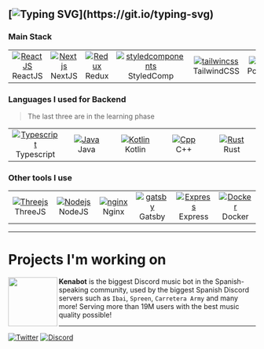 [![Typing SVG](https://readme-typing-svg.demolab.com?font=Fira+Code&pause=1000&vCenter=true&width=600&lines=Full+stack+developer;Turning+ideas+into+reality+through+creative+works!)](https://git.io/typing-svg)
---
### Main Stack

<table>
  <tr>
    <td align="center" width="100">
      <a href="https://es.react.dev/">
        <img src="https://skillicons.dev/icons?i=react" alt="ReactJS" />
      </a>
      <br>ReactJS
    </td>
    <td align="center" width="100">
      <a href="https://nextjs.org/">
        <img src="https://skillicons.dev/icons?i=nextjs" alt="Nextjs" />
      </a>
      <br>NextJS
    </td>
    <td align="center" width="100">
      <a href="https://redux.js.org/">
        <img src="https://skillicons.dev/icons?i=redux" alt="Redux" />
      </a>
      <br>Redux
    </td>
    <td align="center" width="100">
      <a href="https://styled-components.com/">
        <img src="https://skillicons.dev/icons?i=styledcomponents" alt="styledcomponents" />
      </a>
      StyledComp
    </td>
    <td align="center" width="100">
      <a href="https://tailwindcss.com/">
        <img src="https://skillicons.dev/icons?i=tailwindcss" alt="tailwincss" />
      </a>
      TailwindCSS
    </td>
    <td align="center" width="100">
      <a href="https://www.postgresql.org/" >
        <img src="https://skillicons.dev/icons?i=postgres" alt="Postgres" />
      </a>
      <br>PostgreSQL
    </td>
    <td align="center" width="100"> 
      <a href="https://www.mongodb.com/" >
        <img src="https://skillicons.dev/icons?i=mongodb" alt="MongoDB" />
      </a>
      <br>MongoDB
    </td>
    <td align="center"  width="100">
      <a href="https://redis.io/">
        <img src="https://skillicons.dev/icons?i=redis" alt="Redis" />
      </a>
      <br>Redis
    </td>
  </tr>
</table>

### Languages I used for Backend
> The last three are in the learning phase

<table>
  <tr>
    <td align="center" width="100">
      <a href="https://www.typescriptlang.org/">
        <img src="https://skillicons.dev/icons?i=typescript" alt="Typescript" />
      </a>
      <br>Typescript
    </td>
    <td align="center" width="100">
      <a href="https://dev.java/learn/">
        <img src="https://skillicons.dev/icons?i=java" alt="Java" />
      </a>
      <br>Java
    </td>
    <td align="center" width="100">
      <a href="https://kotlinlang.org/">
        <img src="https://skillicons.dev/icons?i=kotlin" alt="Kotlin" />
      </a>
      <br>Kotlin
    </td>
    <td align="center" width="100">
      <a href="https://es.wikipedia.org/wiki/C%2B%2B#:~:text=C%2B%2B%20es%20un%20lenguaje,C%2B%2B%20es%20un%20lenguaje%20h%C3%ADbrido.">
        <img src="https://skillicons.dev/icons?i=cpp" alt="Cpp" />
      </a>
      <br>C++
    </td>
    <td align="center" width="100">
      <a href="https://www.rust-lang.org/es">
        <img src="https://skillicons.dev/icons?i=rust" alt="Rust" />
      </a>
      Rust
    </td>
  </tr>
</table>

### Other tools I use

<table>
  <tr>
    <td align="center" width="100">
      <a href="https://threejs.org/">
        <img src="https://skillicons.dev/icons?i=threejs" alt="Threejs" />
      </a>
      <br>ThreeJS
    </td>
    <td align="center" width="100">
      <a href="https://nodejs.org/en">
        <img src="https://skillicons.dev/icons?i=nodejs" alt="Nodejs" />
      </a>
      <br>NodeJS
    </td>
    <td align="center" width="100">
      <a href="https://www.nginx.com/">
        <img src="https://skillicons.dev/icons?i=nginx" alt="nginx" />
      </a>
      <br>Nginx
    </td>
    <td align="center" width="100">
      <a href="https://www.gatsbyjs.com/">
        <img src="https://skillicons.dev/icons?i=gatsby" alt="gatsby" />
      </a>
      <br>Gatsby
    </td>
    <td align="center" width="100">
      <a href="https://expressjs.com/es/">
        <img src="https://skillicons.dev/icons?i=express" alt="Express" />
      </a>
      <br>Express
    </td>
    <td align="center" width="100">
      <a href="https://www.docker.com/">
        <img src="https://skillicons.dev/icons?i=docker" alt="Docker" />
      </a>
      <br>Docker
    </td>
  </tr>
</table>

---

# Projects I'm working on
<a href="https://kenabot.xyz/" target="_blank">
<img src="https://imgur.com/MmyKQdR.png" width="100" align="left" />
</a>

**Kenabot** is the biggest Discord music bot in the Spanish-speaking community, used by the biggest Spanish Discord servers such as `Ibai`, `Spreen`, `Carretera Army` and many more! Serving more than 19M users with the best music quality possible!

---
  
[![Twitter](https://img.shields.io/badge/Twitter-1DA1F2?style=for-the-badge&logo=twitter&logoColor=white)](https://twitter.com/markox36)
[![Discord](https://img.shields.io/badge/Discord-7289DA?style=for-the-badge&logo=discord&logoColor=white)](https://discord.com/users/4039176310073577482)
